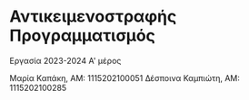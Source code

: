 # Αντικειμενοστραφής Προγραμματισμός
Εργασία 2023-2024 Α' μέρος

Μαρία Καπάκη, ΑΜ: 1115202100051
Δέσποινα Καμπιώτη, ΑΜ: 1115202100285